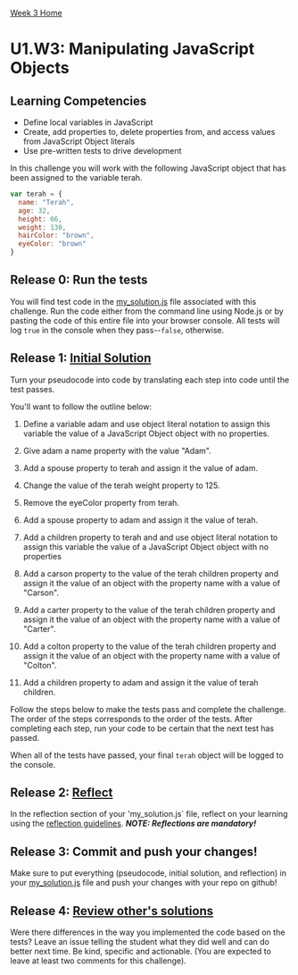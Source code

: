 [Week 3 Home](../)

# U1.W3: Manipulating JavaScript Objects

## Learning Competencies
- Define local variables in JavaScript
- Create, add properties to, delete properties from, and access values from JavaScript Object literals
- Use pre-written tests to drive development


In this challenge you will work with the following JavaScript object that has been assigned to the variable terah.

```javascript
var terah = {
  name: "Terah",
  age: 32,
  height: 66,
  weight: 130,
  hairColor: "brown",
  eyeColor: "brown"
}
```

## Release 0: Run the tests
You will find test code in the [my_solution.js](./my_solution.js) file associated with this challenge. Run the code either
from the command line using Node.js or by pasting the code of this
entire file into your browser console.  All tests will log `true`
in the console when they pass--`false`, otherwise.

## Release 1: [Initial Solution](https://github.com/Devbootcamp/phase-0-handbook/blob/master/coding-references/initial-solution.md)
Turn your pseudocode into code by translating each step into code until the test passes.

You'll want to follow the outline below:
1. Define a variable adam and use object literal notation to assign this variable 
   the value of a JavaScript Object object with no properties.

2. Give adam a name property with the value "Adam".

3. Add a spouse property to terah and assign it the value of adam.

4. Change the value of the terah weight property to 125.

5. Remove the eyeColor property from terah.

6. Add a spouse property to adam and assign it the value of terah.

7. Add a children property to terah and and use object literal notation to assign 
   this variable the value of a JavaScript Object object with no properties

8. Add a carson property to the value of the terah children property and assign it 
  the value of an object with the property name with a value of "Carson".

9. Add a carter property to the value of the terah children property and assign it 
   the value of an object with the property name with a value of "Carter".

10. Add a colton property to the value of the terah children property and assign it 
    the value of an object with the property name with a value of "Colton".

11. Add a children property to adam and assign it the value of terah children.

Follow the steps below to make the tests pass and complete the challenge.  
The order of the steps corresponds to the order of the tests.  After completing 
each step, run your code to be certain that the next test has passed.

When all of the tests have passed, your final `terah` object will be logged to the console.

## Release 2: [Reflect](https://github.com/Devbootcamp/phase-0-handbook/blob/master/coding-references/reflection-guidelines.md)
In the reflection section of your 'my_solution.js` file, reflect on your learning using the [reflection guidelines](https://github.com/Devbootcamp/phase-0-handbook/blob/master/coding-references/reflection-guidelines.md). ***NOTE: Reflections are mandatory!***

## Release 3: Commit and push your changes!
Make sure to put everything (pseudocode, initial solution, and reflection) in your [my_solution.js](./my_solution.js) file and push your changes with your repo on github!  

## Release 4: [Review other's solutions](https://github.com/Devbootcamp/phase-0-handbook/blob/master/coding-references/review.md)
Were there differences in the way you implemented the code based on the tests? Leave an issue telling the student what they did well and can do better next time. Be kind, specific and actionable. (You are expected to leave at least two comments for this challenge).
